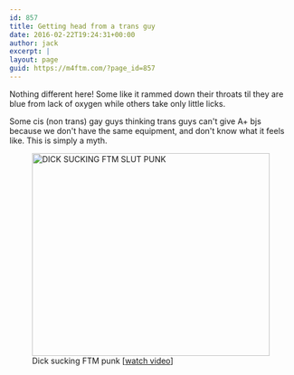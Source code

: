 ```yaml
---
id: 857
title: Getting head from a trans guy
date: 2016-02-22T19:24:31+00:00
author: jack
excerpt: |
layout: page
guid: https://m4ftm.com/?page_id=857
---
```

Nothing different here! Some like it rammed down their throats til they are blue from lack of oxygen while others take only little licks.

Some cis (non trans) gay guys thinking trans guys can't give A+ bjs because we don't have the same equipment, and don't know what it feels like. This is simply a myth.

<figure id="attachment_802" aria-describedby="caption-attachment-802" style="width: 420px" class="wp-caption aligncenter"><a href="http://localhost:8888/wordpress/wp-content/uploads/2016/02/dick-sucking-ftm-slut-punk.png" target="_blank" rel="noopener noreferrer"><img class="alignnone size-full wp-image-802" src="http://localhost:8888/wordpress/wp-content/uploads/2016/02/dick-sucking-ftm-slut-punk.png" alt="DICK SUCKING FTM SLUT PUNK" width="420" height="358" srcset="http://localhost:8888/wordpress/wp-content/uploads/2016/02/dick-sucking-ftm-slut-punk.png 420w, http://localhost:8888/wordpress/wp-content/uploads/2016/02/dick-sucking-ftm-slut-punk-300x256.png 300w" sizes="(max-width: 420px) 100vw, 420px" /></a><figcaption id="caption-attachment-802" class="wp-caption-text">Dick sucking FTM punk [<a href="http://www.xtube.com/video-watch/Dick-sucking-Ftm-slut-punk-27726661" target="_blank" rel="noopener noreferrer">watch video</a>]</figcaption></figure>